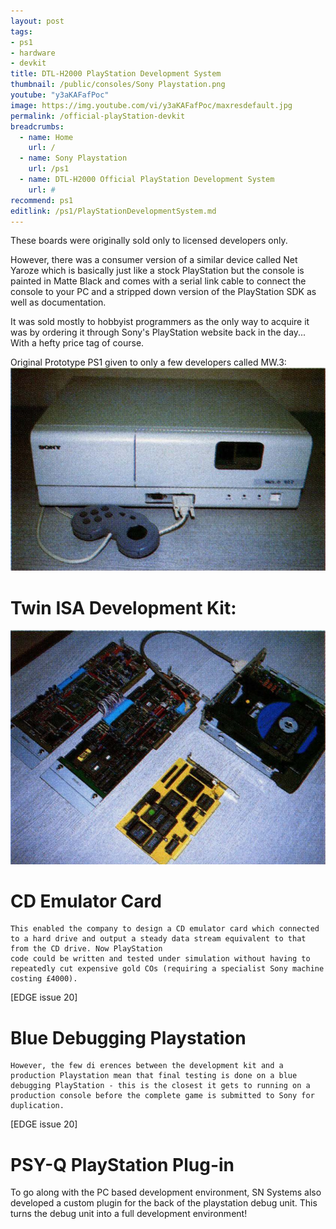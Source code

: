 ```yaml
---
layout: post
tags: 
- ps1
- hardware
- devkit
title: DTL-H2000 PlayStation Development System
thumbnail: /public/consoles/Sony Playstation.png
youtube: "y3aKAFafPoc"
image: https://img.youtube.com/vi/y3aKAFafPoc/maxresdefault.jpg
permalink: /official-playStation-devkit
breadcrumbs:
  - name: Home
    url: /
  - name: Sony Playstation
    url: /ps1
  - name: DTL-H2000 Official PlayStation Development System
    url: #
recommend: ps1
editlink: /ps1/PlayStationDevelopmentSystem.md
---
```

These boards were originally sold only to licensed developers only. 

However, there was a consumer version of a similar device called Net Yaroze which is basically just like a stock PlayStation but the console is painted in Matte Black and comes with a serial link cable to connect the console to your PC and a stripped down version of the PlayStation SDK as well as documentation. 

It was sold mostly to hobbyist programmers as the only way to acquire it was by ordering it through Sony's PlayStation website back in the day... With a hefty price tag of course.

Original Prototype PS1 given to only a few developers called MW.3:
<img src="/public/magazine/PS1OriginalDevKitMW3_EDGE_Issue_20.png" />

# Twin ISA Development Kit:
<img src="/public/magazine/PS1DevKitTwinISA_EDGE_Issue_20.png" />

# CD Emulator Card
```				
This enabled the company to design a CD emulator card which connected to a hard drive and output a steady data stream equivalent to that from the CD drive. Now PlayStation	
code could be written and tested under simulation without having to repeatedly cut expensive gold COs (requiring a specialist Sony machine costing £4000). 
```
[EDGE issue 20]

# Blue Debugging Playstation
```		
However, the few di erences between the development kit and a production Playstation mean that final testing is done on a blue debugging PlayStation - this is the closest it gets to running on a production console before the complete game is submitted to Sony for duplication.  
```
[EDGE issue 20]

# PSY-Q PlayStation Plug-in
To go along with the PC based development environment, SN Systems also developed a custom plugin for the back of the playstation debug unit. This turns the debug unit into a full development environment!

